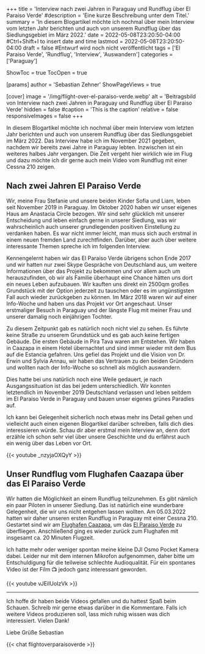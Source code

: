 +++
title = 'Interview nach zwei Jahren in Paraguay und Rundflug über El Paraiso Verde'
#description = 'Eine kurze Beschreibung unter dem Titel.'
summary = 'In diesem Blogartikel möchte ich nochmal über mein Interview vom letzten Jahr berichten und auch von unserem Rundflug über das Siedlungsgebiet im März 2022.'
date = 2022-05-08T23:20:50-04:00 #Ctrl+Shift+I to insert date and time
lastmod = 2022-05-08T23:20:50-04:00
draft = false #Entwurf wird noch nicht veröffentlicht
tags = ['El Paraiso Verde', 'Rundflug', 'Interview', 'Auswandern']
categories = ['Paraguay']

ShowToc = true
TocOpen = true

[params]
    author = 'Sebastian Zehner'
    ShowPageViews = true

[cover]
    image = '/img/flight-over-el-paraiso-verde.webp'
    alt = 'Beitragsbild von Interview nach zwei Jahren in Paraguay und Rundflug über El Paraiso Verde'
    hidden = false
    #caption = 'This is the caption'
    relative = false
    responsiveImages = false
+++

In diesem Blogartikel möchte ich nochmal über mein Interview vom letzten Jahr berichten und auch von unserem Rundflug über das Siedlungsgebiet im März 2022. Das Interview habe ich im November 2021 gegeben, nachdem wir bereits zwei Jahre in Paraguay lebten. Inzwischen ist ein weiteres halbes Jahr vergangen. Die Zeit vergeht hier wirklich wie im Flug und dazu möchte ich dir gerne auch mein Video vom Rundflug mit einer Cessna 210 zeigen.

## Nach zwei Jahren El Paraiso Verde

Wir, meine Frau Stefanie und unsere beiden Kinder Sofia und Liam, leben seit November 2019 in Paraguay. Im Oktober 2020 haben wir unser eigenes Haus am Anastacia Circle bezogen. Wir sind sehr glücklich mit unserer Entscheidung und leben einfach gerne in unserer Siedlung, was wir wahrscheinlich auch unserer grundlegenden positiven Einstellung zu verdanken haben. Es war nicht immer leicht, man muss sich auch erstmal in einem neuen fremden Land zurechtfinden. Darüber, aber auch über weitere interessante Themen spreche ich im folgenden Interview.

Kennengelernt haben wir das El Paraiso Verde übrigens schon Ende 2017 und wir hatten nur zwei Skype Gespräche von Deutschland aus, um weitere Informationen über das Projekt zu bekommen und vor allem auch um herauszufinden, ob wir als Familie überhaupt eine Chance hätten uns dort ein neues Leben aufzubauen. Wir kauften uns direkt ein 2500qm großes Grundstück mit der Option jederzeit zu tauschen oder es im ungünstigsten Fall auch wieder zurückgeben zu können. Im März 2018 waren wir auf einer Info-Woche und haben uns das Projekt vor Ort angeschaut. Unser erstmaliger Besuch in Paraguay und der längste Flug mit meiner Frau und unserer damalig noch einjährigen Tochter.

Zu diesem Zeitpunkt gab es natürlich noch nicht viel zu sehen. Es führte keine Straße zu unserem Grundstück und es gab auch keine fertigen Gebäude. Die ersten Gebäude in Pira Tava waren am Entstehen. Wir haben in Caazapa in einem Hotel übernachtet und sind immer wieder mit dem Bus auf die Estancia gefahren. Uns gefiel das Projekt und die Vision von Dr. Erwin und Sylvia Annau, wir haben das Vertrauen zu den beiden Gründern und wollten nach der Info-Woche so schnell als möglich auswandern.

Dies hatte bei uns natürlich noch eine Weile gedauert, je nach Ausgangssituation ist das bei jedem unterschiedlich. Wir konnten letztendlich im November 2019 Deutschland verlassen und leben seitdem im El Paraiso Verde in Paraguay und bauen unser eigenes grünes Paradies auf.

Ich kann bei Gelegenheit sicherlich noch etwas mehr ins Detail gehen und vielleicht auch einen eigenen Blogartikel darüber schreiben, falls dich dies interessieren würde. Schau dir aber erstmal mein Interview an, denn dort erzähle ich schon sehr viel über unsere Geschichte und du erfährst auch ein wenig über das Leben vor Ort.

{{< youtube _nzyjaOXQyY >}}

## Unser Rundflug vom Flughafen Caazapa über das El Paraiso Verde

Wir hatten die Möglichkeit an einem Rundflug teilzunehmen. Es gibt nämlich ein paar Piloten in unserer Siedlung. Das ist natürlich eine wunderbare Gelegenheit, die wir uns nicht entgehen lassen wollten. Am 05.03.2022 hatten wir daher unseren ersten Rundflug in Paraguay mit einer Cessna 210. Gestartet sind wir am [Flughafen Caazapa](https://goo.gl/maps/JPCsb7HAPFjZK3xf7), um das [El Paraiso Verde](https://goo.gl/maps/9bLU4g9wGhMTBv5y8) zu überfliegen. Anschließend ging es wieder zurück zum Flughafen mit insgesamt ca. 20 Minuten Flugzeit.

Ich hatte mehr oder weniger spontan meine kleine DJI Osmo Pocket Kamera dabei. Leider nur mit dem internen Mikrofon aufgenommen, daher bitte um Entschuldigung für die teilweise schlechte Audioqualität. Für ein spontanes Video ist der Film :tv: jedoch ganz interessant geworden.

{{< youtube vJEiIUoIzVk >}}

---

Ich hoffe dir haben beide Videos gefallen und du hattest Spaß beim Schauen. Schreib mir gerne etwas darüber in die Kommentare. Falls ich weitere Videos produzieren soll, lass mich ruhig wissen was dich interessiert. Vielen Dank!

Liebe Grüße
Sebastian

{{< chat flightoverparaisoverde >}}

